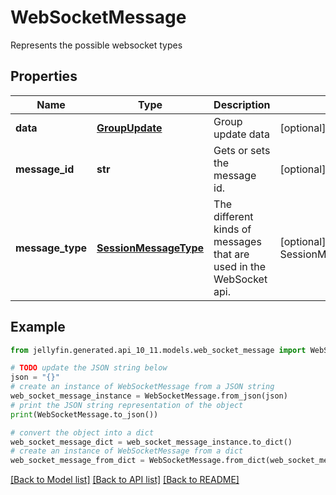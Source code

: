 # WebSocketMessage

Represents the possible websocket types

## Properties

Name | Type | Description | Notes
------------ | ------------- | ------------- | -------------
**data** | [**GroupUpdate**](GroupUpdate.md) | Group update data | [optional] 
**message_id** | **str** | Gets or sets the message id. | [optional] 
**message_type** | [**SessionMessageType**](SessionMessageType.md) | The different kinds of messages that are used in the WebSocket api. | [optional] [readonly] [default to SessionMessageType.SYNCPLAYGROUPUPDATE]

## Example

```python
from jellyfin.generated.api_10_11.models.web_socket_message import WebSocketMessage

# TODO update the JSON string below
json = "{}"
# create an instance of WebSocketMessage from a JSON string
web_socket_message_instance = WebSocketMessage.from_json(json)
# print the JSON string representation of the object
print(WebSocketMessage.to_json())

# convert the object into a dict
web_socket_message_dict = web_socket_message_instance.to_dict()
# create an instance of WebSocketMessage from a dict
web_socket_message_from_dict = WebSocketMessage.from_dict(web_socket_message_dict)
```
[[Back to Model list]](README.md#documentation-for-models) [[Back to API list]](README.md#documentation-for-api-endpoints) [[Back to README]](README.md)


